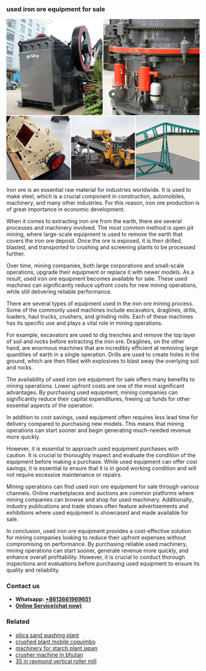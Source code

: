 <h3>used iron ore equipment for sale</h3><img src='1704951333.jpg' alt=''><p>Iron ore is an essential raw material for industries worldwide. It is used to make steel, which is a crucial component in construction, automobiles, machinery, and many other industries. For this reason, iron ore production is of great importance in economic development.</p><p>When it comes to extracting iron ore from the earth, there are several processes and machinery involved. The most common method is open pit mining, where large-scale equipment is used to remove the earth that covers the iron ore deposit. Once the ore is exposed, it is then drilled, blasted, and transported to crushing and screening plants to be processed further.</p><p>Over time, mining companies, both large corporations and small-scale operations, upgrade their equipment or replace it with newer models. As a result, used iron ore equipment becomes available for sale. These used machines can significantly reduce upfront costs for new mining operations, while still delivering reliable performance.</p><p>There are several types of equipment used in the iron ore mining process. Some of the commonly used machines include excavators, draglines, drills, loaders, haul trucks, crushers, and grinding mills. Each of these machines has its specific use and plays a vital role in mining operations.</p><p>For example, excavators are used to dig trenches and remove the top layer of soil and rocks before extracting the iron ore. Draglines, on the other hand, are enormous machines that are incredibly efficient at removing large quantities of earth in a single operation. Drills are used to create holes in the ground, which are then filled with explosives to blast away the overlying soil and rocks.</p><p>The availability of used iron ore equipment for sale offers many benefits to mining operations. Lower upfront costs are one of the most significant advantages. By purchasing used equipment, mining companies can significantly reduce their capital expenditures, freeing up funds for other essential aspects of the operation.</p><p>In addition to cost savings, used equipment often requires less lead time for delivery compared to purchasing new models. This means that mining operations can start sooner and begin generating much-needed revenue more quickly.</p><p>However, it is essential to approach used equipment purchases with caution. It is crucial to thoroughly inspect and evaluate the condition of the equipment before making a purchase. While used equipment can offer cost savings, it is essential to ensure that it is in good working condition and will not require excessive maintenance or repairs.</p><p>Mining operations can find used iron ore equipment for sale through various channels. Online marketplaces and auctions are common platforms where mining companies can browse and shop for used machinery. Additionally, industry publications and trade shows often feature advertisements and exhibitions where used equipment is showcased and made available for sale.</p><p>In conclusion, used iron ore equipment provides a cost-effective solution for mining companies looking to reduce their upfront expenses without compromising on performance. By purchasing reliable used machinery, mining operations can start sooner, generate revenue more quickly, and enhance overall profitability. However, it is crucial to conduct thorough inspections and evaluations before purchasing used equipment to ensure its quality and reliability.</p><h3>Contact us</h3><ul><li><strong>Whatsapp:&nbsp;<a href="https://wa.me/8613661969651">+8613661969651</a></strong></li><li><a href="https://swt.shibang-china.com/?git&amp;zhl&amp;used iron ore equipment for sale"><strong>Online Service(chat now)</strong></a></li></ul><h3>Related</h3><ul><li><a href='silica sand washing plant.md'>silica sand washing plant</a></li><li><a href='crushed plant mobile coquimbo.md'>crushed plant mobile coquimbo</a></li><li><a href='machinery for starch plant japan.md'>machinery for starch plant japan</a></li><li><a href='crusher machine in bhutan.md'>crusher machine in bhutan</a></li><li><a href='35 in raymond vertical roller mill.md'>35 in raymond vertical roller mill</a></li></ul>